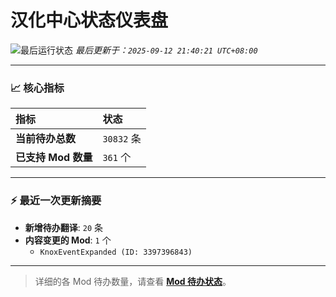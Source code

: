 # 汉化中心状态仪表盘

![最后运行状态](https://img.shields.io/badge/Last%20Run-Success-green)
*最后更新于：`2025-09-12 21:40:21 UTC+08:00`*

---

### 📈 **核心指标**

| 指标 | 状态 |
| :--- | :--- |
| **当前待办总数** | ``30832`` 条 |
| **已支持 Mod 数量** | ``361`` 个 |

---

### ⚡ **最近一次更新摘要**

*   **新增待办翻译**: `20` 条
*   **内容变更的 Mod**: `1` 个
    *   `KnoxEventExpanded (ID: 3397396843)`

---

> 详细的各 Mod 待办数量，请查看 [**Mod 待办状态**](MOD_TODO_STATUS.md)。
